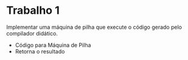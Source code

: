 # Trabalho 1

Implementar uma máquina de pilha que execute o código gerado pelo compilador didático.

* Código para Máquina de Pilha
* Retorna o resultado
